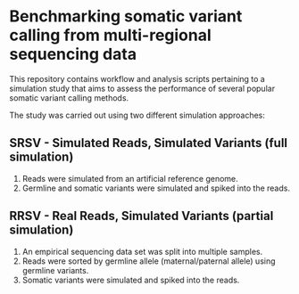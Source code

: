 # Benchmarking somatic variant calling from multi-regional sequencing data

This repository contains workflow and analysis scripts pertaining to a simulation study that aims to assess the performance of several popular somatic variant calling methods.

The study was carried out using two different simulation approaches:

## SRSV - Simulated Reads, Simulated Variants (full simulation)

1. Reads were simulated from an artificial reference genome. 
2. Germline and somatic variants were simulated and spiked into the reads.

## RRSV - Real Reads, Simulated Variants (partial simulation)

1. An empirical sequencing data set was split into multiple samples.
2. Reads were sorted by germline allele (maternal/paternal allele) using germline variants.
3. Somatic variants were simulated and spiked into the reads.
